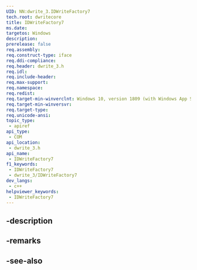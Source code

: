 ```yaml
---
UID: NN:dwrite_3.IDWriteFactory7
tech.root: dwritecore
title: IDWriteFactory7
ms.date: 
targetos: Windows
description: 
prerelease: false
req.assembly: 
req.construct-type: iface
req.ddi-compliance: 
req.header: dwrite_3.h
req.idl: 
req.include-header: 
req.max-support: 
req.namespace: 
req.redist: 
req.target-min-winverclnt: Windows 10, version 1809 (with Windows App SDK 0.5 or later)
req.target-min-winversvr: 
req.target-type: 
req.unicode-ansi: 
topic_type:
 - apiref
api_type:
 - COM
api_location:
 - dwrite_3.h
api_name:
 - IDWriteFactory7
f1_keywords:
 - IDWriteFactory7
 - dwrite_3/IDWriteFactory7
dev_langs:
 - c++
helpviewer_keywords:
 - IDWriteFactory7
---
```


## -description

## -remarks

## -see-also

